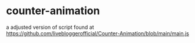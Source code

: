 # counter-animation
a adjusted version of script found at https://github.com/livebloggerofficial/Counter-Animation/blob/main/main.js

